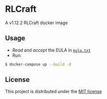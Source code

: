 # RLCraft

A v1.12.2 RLCraft docker image

## Usage

- _Read_ and _accept_ the EULA in [`eula.txt`](eula.txt)
- Run:

```sh
$ docker-compose up --build -d
```

## License

This project is distributed under the [MIT license](LICENSE)
